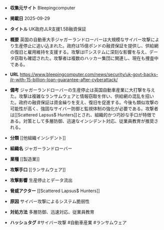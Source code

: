 - **収集元サイト**
Bleepingcomputer

- **掲載日**
2025-09-29

- **タイトル**
UK政府JLR支援1.5B融資保証

- **概要**
英国の自動車大手ジャガーランドローバーは大規模なサイバー攻撃により生産停止に追い込まれた。政府は15億ポンドの融資保証を提供し、供給網の復旧と雇用維持を支援する。攻撃はITシステムに深刻な影響を与え、データ窃取も確認された。攻撃者は複数のハッカー集団に関連し、現在も捜査中である。

- **URL**
https://www.bleepingcomputer.com/news/security/uk-govt-backs-jlr-with-15-billion-loan-guarantee-after-cyberattack/

- **備考**
ジャガーランドローバーの生産停止は英国自動車産業に大打撃を与えた。攻撃は複雑なランサムウェアと情報窃取を伴い、供給網の混乱を招いた。政府の融資保証は資金繰りを支え、復旧を促進する。今後も類似攻撃の可能性が高く、強固なサイバー防御と監視体制の強化が必要である。攻撃者は[[Scattered Lapsus$ Hunters]]とされ、組織的かつ巧妙な手口が特徴である。対策として多層防御、迅速なインシデント対応、従業員教育が推奨される。

- **分類**
[[他組織インシデント]]

- **組織名**
ジャガーランドローバー

- **業種**
[[製造業]]

- **攻撃手口**
[[ランサムウェア]]

- **攻撃影響**
生産停止とデータ流出

- **脅威アクター**
[[Scattered Lapsus$ Hunters]]

- **原因**
サイバー攻撃によるシステム脆弱性

- **対処方法**
多層防御、迅速対応、従業員教育

- **ハッシュタグ**
#サイバー攻撃 #自動車産業 #ランサムウェア
